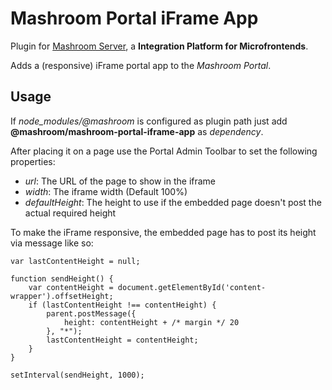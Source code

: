 
# Mashroom Portal iFrame App

Plugin for [Mashroom Server](https://www.mashroom-server.com), a **Integration Platform for Microfrontends**.

Adds a (responsive) iFrame portal app to the _Mashroom Portal_.

## Usage

If *node_modules/@mashroom* is configured as plugin path just add **@mashroom/mashroom-portal-iframe-app** as *dependency*.

After placing it on a page use the Portal Admin Toolbar to set the following properties:

 * _url_: The URL of the page to show in the iframe
 * _width_: The iframe width (Default 100%)
 * _defaultHeight_: The height to use if the embedded page doesn't post the actual required height

To make the iFrame responsive, the embedded page has to post its
height via message like so:

```
var lastContentHeight = null;

function sendHeight() {
    var contentHeight = document.getElementById('content-wrapper').offsetHeight;
    if (lastContentHeight !== contentHeight) {
        parent.postMessage({
            height: contentHeight + /* margin */ 20
        }, "*");
        lastContentHeight = contentHeight;
    }
}

setInterval(sendHeight, 1000);
```

